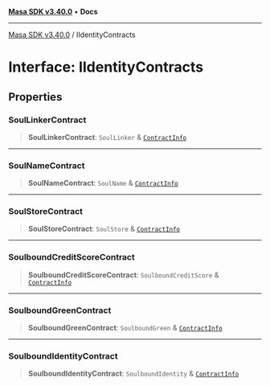 [**Masa SDK v3.40.0**](../README.md) • **Docs**

***

[Masa SDK v3.40.0](../globals.md) / IIdentityContracts

# Interface: IIdentityContracts

## Properties

### SoulLinkerContract

> **SoulLinkerContract**: `SoulLinker` & [`ContractInfo`](ContractInfo.md)

***

### SoulNameContract

> **SoulNameContract**: `SoulName` & [`ContractInfo`](ContractInfo.md)

***

### SoulStoreContract

> **SoulStoreContract**: `SoulStore` & [`ContractInfo`](ContractInfo.md)

***

### SoulboundCreditScoreContract

> **SoulboundCreditScoreContract**: `SoulboundCreditScore` & [`ContractInfo`](ContractInfo.md)

***

### SoulboundGreenContract

> **SoulboundGreenContract**: `SoulboundGreen` & [`ContractInfo`](ContractInfo.md)

***

### SoulboundIdentityContract

> **SoulboundIdentityContract**: `SoulboundIdentity` & [`ContractInfo`](ContractInfo.md)
